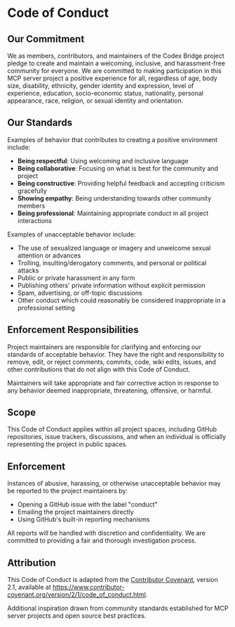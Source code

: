 # Code of Conduct

## Our Commitment

We as members, contributors, and maintainers of the Codex Bridge project pledge to create and maintain a welcoming, inclusive, and harassment-free community for everyone. We are committed to making participation in this MCP server project a positive experience for all, regardless of age, body size, disability, ethnicity, gender identity and expression, level of experience, education, socio-economic status, nationality, personal appearance, race, religion, or sexual identity and orientation.

## Our Standards

Examples of behavior that contributes to creating a positive environment include:

* **Being respectful**: Using welcoming and inclusive language
* **Being collaborative**: Focusing on what is best for the community and project
* **Being constructive**: Providing helpful feedback and accepting criticism gracefully  
* **Showing empathy**: Being understanding towards other community members
* **Being professional**: Maintaining appropriate conduct in all project interactions

Examples of unacceptable behavior include:

* The use of sexualized language or imagery and unwelcome sexual attention or advances
* Trolling, insulting/derogatory comments, and personal or political attacks
* Public or private harassment in any form
* Publishing others' private information without explicit permission
* Spam, advertising, or off-topic discussions
* Other conduct which could reasonably be considered inappropriate in a professional setting

## Enforcement Responsibilities

Project maintainers are responsible for clarifying and enforcing our standards of acceptable behavior. They have the right and responsibility to remove, edit, or reject comments, commits, code, wiki edits, issues, and other contributions that do not align with this Code of Conduct.

Maintainers will take appropriate and fair corrective action in response to any behavior deemed inappropriate, threatening, offensive, or harmful.

## Scope

This Code of Conduct applies within all project spaces, including GitHub repositories, issue trackers, discussions, and when an individual is officially representing the project in public spaces.

## Enforcement

Instances of abusive, harassing, or otherwise unacceptable behavior may be reported to the project maintainers by:

* Opening a GitHub issue with the label "conduct"
* Emailing the project maintainers directly
* Using GitHub's built-in reporting mechanisms

All reports will be handled with discretion and confidentiality. We are committed to providing a fair and thorough investigation process.

## Attribution

This Code of Conduct is adapted from the [Contributor Covenant](https://www.contributor-covenant.org/), version 2.1, available at https://www.contributor-covenant.org/version/2/1/code_of_conduct.html.

Additional inspiration drawn from community standards established for MCP server projects and open source best practices.